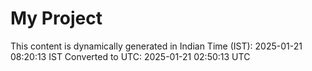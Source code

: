 # My Project

This content is dynamically generated in Indian Time (IST): 2025-01-21 08:20:13 IST
Converted to UTC: 2025-01-21 02:50:13 UTC

